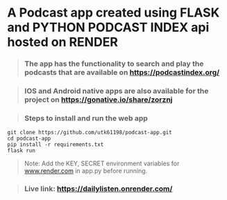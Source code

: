 # A Podcast app created using FLASK and PYTHON PODCAST INDEX api hosted on RENDER

> ###  The app has the functionality to search and play the podcasts that are available on https://podcastindex.org/

>### IOS and Android native apps are also available for the project on https://gonative.io/share/zorznj


>### Steps to install and run the web app

    git clone https://github.com/utk61198/podcast-app.git
    cd podcast-app
    pip install -r requirements.txt
    flask run
 >Note: Add the KEY, SECRET environment variables for www.render.com in app.py before running.
 
 >### Live link: https://dailylisten.onrender.com/




